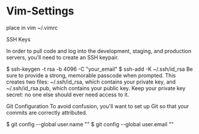 # Vim-Settings
place in vim ~/.vimrc

SSH Keys

In order to pull code and log into the development, staging, and production servers, you'll need to create an SSH keypair. 

$ ssh-keygen -t rsa -b 4096 -C "your_email"
$ ssh-add -K ~/.ssh/id_rsa
Be sure to provide a strong, memorable passcode when prompted. This creates two files: ~/.ssh/id_rsa, which contains your private key, and ~/.ssh/id_rsa.pub, which contains your public key. Keep your private key secret: no one else should ever need access to it.

Git Configuration
To avoid confusion, you'll want to set up Git so that your commits are correctly attributed.

$  git config --global user.name "<Your Name>"
$  git config --global user.email "<Your Email>"
